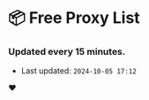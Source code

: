 # :package: Free Proxy List
### Updated every 15 minutes.

- Last updated: `2024-10-05 17:12`

:heart:
